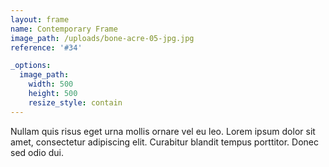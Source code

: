 ```yaml
---
layout: frame
name: Contemporary Frame
image_path: /uploads/bone-acre-05-jpg.jpg
reference: '#34'

_options:
  image_path:
    width: 500
    height: 500
    resize_style: contain
---
```

Nullam quis risus eget urna mollis ornare vel eu leo. Lorem ipsum dolor sit amet, consectetur adipiscing elit. Curabitur blandit tempus porttitor. Donec sed odio dui.